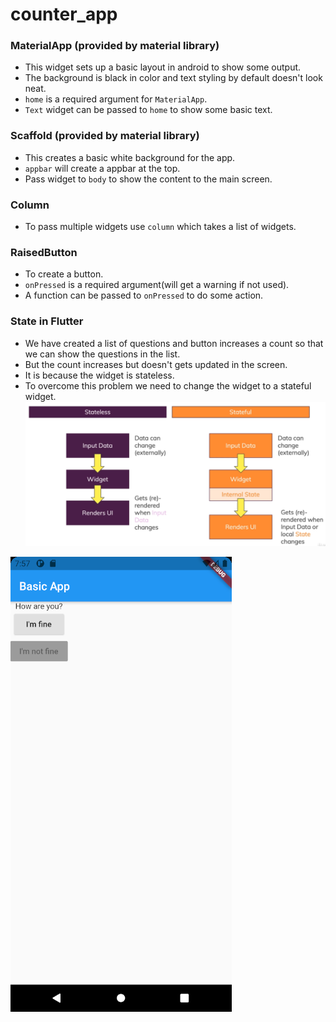 # counter_app

### MaterialApp (provided by material library)
- This widget sets up a basic layout in android to show some output.
- The background is black in color and text styling by default doesn't look neat.
- `home` is a required argument for `MaterialApp`.
- `Text` widget can be passed to `home` to show some basic text.

### Scaffold    (provided by material library)
- This creates a basic white background for the app.
- `appbar` will create a appbar at the top.
- Pass widget to `body` to show the content to the main screen.

### Column
- To pass multiple widgets use `column` which takes a list of widgets.

### RaisedButton
- To create a button.
- `onPressed` is a required argument(will get a warning if not used).
- A function can be passed to `onPressed` to do some action.

### State in Flutter
- We have created a list of questions and button increases a count so that we can show the questions in the list.
- But the count increases but doesn't gets updated in the screen.
- It is because the widget is stateless.
- To overcome this problem we need to change the widget to a stateful widget.
![Stateful vs Stateless](states.png)

![Output](output.png)
